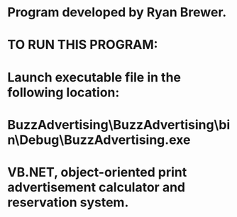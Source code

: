 # Program developed by Ryan Brewer.

# TO RUN THIS PROGRAM:
# Launch executable file in the following location:
# BuzzAdvertising\BuzzAdvertising\bin\Debug\BuzzAdvertising.exe

# VB.NET, object-oriented print advertisement calculator and reservation system.


